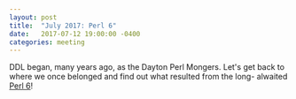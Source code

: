 ```yaml
---
layout: post
title:  "July 2017: Perl 6"
date:   2017-07-12 19:00:00 -0400
categories: meeting
---
```


DDL began, many years ago, as the Dayton Perl Mongers.  Let's get back 
to where we once belonged and find out what resulted from the long-
alwaited [Perl 6](https://perl6.org/)! 

